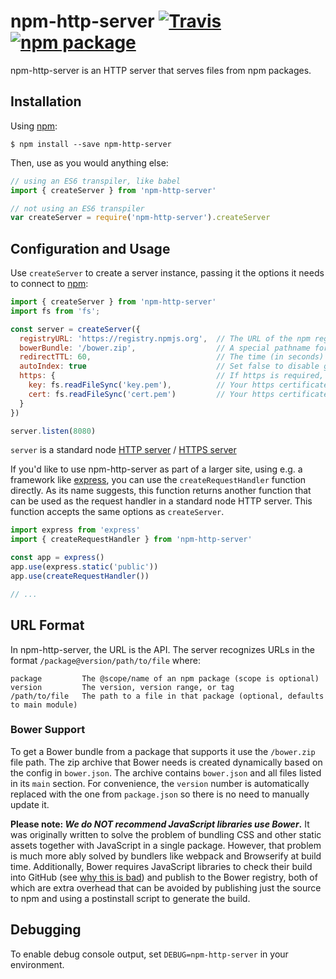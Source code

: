 # npm-http-server [![Travis][build-badge]][build] [![npm package][npm-badge]][npm]

[build-badge]: https://img.shields.io/travis/unpkg/npm-http-server/master.svg?style=flat-square
[build]: https://travis-ci.org/unpkg/npm-http-server

[npm-badge]: https://img.shields.io/npm/v/npm-http-server.svg?style=flat-square
[npm]: https://www.npmjs.org/package/npm-http-server

npm-http-server is an HTTP server that serves files from npm packages.

## Installation

Using [npm](https://www.npmjs.com/):

    $ npm install --save npm-http-server

Then, use as you would anything else:

```js
// using an ES6 transpiler, like babel
import { createServer } from 'npm-http-server'

// not using an ES6 transpiler
var createServer = require('npm-http-server').createServer
```

## Configuration and Usage

Use `createServer` to create a server instance, passing it the options it needs to connect to [npm](https://npmjs.org):

```js
import { createServer } from 'npm-http-server'
import fs from 'fs';

const server = createServer({
  registryURL: 'https://registry.npmjs.org',  // The URL of the npm registry, defaults to the public registry
  bowerBundle: '/bower.zip',                  // A special pathname for generating Bower bundles, defaults to "/bower.zip"
  redirectTTL: 60,                            // The time (in seconds) to cache 302 responses, defaults to 0
  autoIndex: true                             // Set false to disable generating index pages for directories
  https: {                                    // If https is required, pass this with `key` and `cert` properties
    key: fs.readFileSync('key.pem'),          // Your https certificate key
    cert: fs.readFileSync('cert.pem')         // Your https certificate
  }
})

server.listen(8080)
```

`server` is a standard node [HTTP server](https://nodejs.org/api/http.html#http_class_http_server) / [HTTPS server](https://nodejs.org/api/https.html#https_class_https_server)

If you'd like to use npm-http-server as part of a larger site, using e.g. a framework like [express](http://expressjs.com/), you can use the `createRequestHandler` function directly. As its name suggests, this function returns another function that can be used as the request handler in a standard node HTTP server. This function accepts the same options as `createServer`.

```js
import express from 'express'
import { createRequestHandler } from 'npm-http-server'

const app = express()
app.use(express.static('public'))
app.use(createRequestHandler())

// ...
```

## URL Format

In npm-http-server, the URL is the API. The server recognizes URLs in the format `/package@version/path/to/file` where:

    package         The @scope/name of an npm package (scope is optional)
    version         The version, version range, or tag
    /path/to/file   The path to a file in that package (optional, defaults to main module)

### Bower Support

To get a Bower bundle from a package that supports it use the `/bower.zip` file path. The zip archive that Bower needs is created dynamically based on the config in `bower.json`. The archive contains `bower.json` and all files listed in its `main` section. For convenience, the `version` number is automatically replaced with the one from `package.json` so there is no need to manually update it.

**Please note: *We do NOT recommend JavaScript libraries use Bower*.** It was originally written to solve the problem of bundling CSS and other static assets together with JavaScript in a single package. However, that problem is much more ably solved by bundlers like webpack and Browserify at build time. Additionally, Bower requires JavaScript libraries to check their build into GitHub (see [why this is bad](https://medium.com/@kentcdodds/why-i-don-t-commit-generated-files-to-master-a4d76382564#.txdxyz5gy)) and publish to the Bower registry, both of which are extra overhead that can be avoided by publishing just the source to npm and using a postinstall script to generate the build.

## Debugging

To enable debug console output, set `DEBUG=npm-http-server` in your environment.
